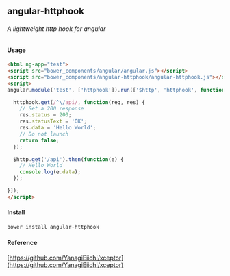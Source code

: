 ## angular-httphook

###### A lightweight http hook for angular

#### Usage

````html
<html ng-app="test">
<script src="bower_components/angular/angular.js"></script>
<script src="bower_components/angular-httphook/angular-httphook.js"></script>
<script>
angular.module('test', ['httphook']).run(['$http', 'httphook', function($http, httphook) {

  httphook.get(/^\/api/, function(req, res) {
    // Set a 200 response
    res.status = 200;
    res.statusText = 'OK';
    res.data = 'Hello World';
    // Do not launch
    return false;
  });

  $http.get('/api').then(function(e) {
    // Hello World
    console.log(e.data);
  });

}]);
</script>
````

#### Install

```bash
bower install angular-httphook
```

#### Reference

[https://github.com/YanagiEiichi/xceptor](https://github.com/YanagiEiichi/xceptor)

